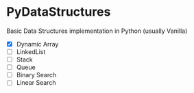 # PyDataStructures
Basic Data Structures implementation in Python (usually Vanilla)
- [x] Dynamic Array
- [ ] LinkedList
- [ ] Stack
- [ ] Queue
- [ ] Binary Search
- [ ] Linear Search